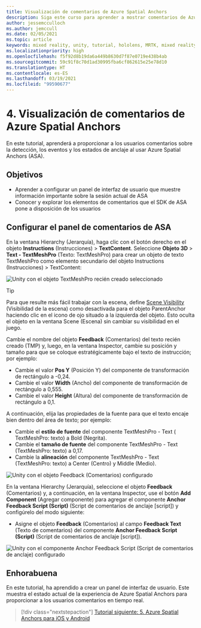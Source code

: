 ```yaml
---
title: Visualización de comentarios de Azure Spatial Anchors
description: Siga este curso para aprender a mostrar comentarios de Azure Spatial Anchors en una aplicación de realidad mixta.
author: jessemcculloch
ms.author: jemccull
ms.date: 02/05/2021
ms.topic: article
keywords: mixed reality, unity, tutorial, hololens, MRTK, mixed reality toolkit, UWP, Azure spatial anchors, sessions, feedback elements
ms.localizationpriority: high
ms.openlocfilehash: f5f92d8b19da6a449b8630d7f87e0719e438b4ab
ms.sourcegitcommit: 59c91f8c70d1ad30995fba6cf862615e25e78d10
ms.translationtype: HT
ms.contentlocale: es-ES
ms.lasthandoff: 03/19/2021
ms.locfileid: "99590677"
---
```

# <a name="4-displaying-feedback-from-azure-spatial-anchors"></a>4. Visualización de comentarios de Azure Spatial Anchors

En este tutorial, aprenderá a proporcionar a los usuarios comentarios sobre la detección, los eventos y los estados de anclaje al usar Azure Spatial Anchors (ASA).

## <a name="objectives"></a>Objetivos

* Aprender a configurar un panel de interfaz de usuario que muestre información importante sobre la sesión actual de ASA
* Conocer y explorar los elementos de comentarios que el SDK de ASA pone a disposición de los usuarios

## <a name="setting-up-asa-feedback-panel"></a>Configurar el panel de comentarios de ASA

En la ventana Hierarchy (Jerarquía), haga clic con el botón derecho en el objeto **Instructions** (Instrucciones)  > **TextContent**. Seleccione **Objeto 3D** > **Text - TextMeshPro** (Texto: TextMeshPro) para crear un objeto de texto TextMeshPro como elemento secundario del objeto Instructions (Instrucciones) > TextContent:

![Unity con el objeto TextMeshPro recién creado seleccionado](images/mr-learning-asa/asa-04-section1-step1-1.png)

> [!TIP]
> Para que resulte más fácil trabajar con la escena, define <a href="https://docs.unity3d.com/Manual/SceneVisibility.html" target="_blank">Scene Visibility</a> (Visibilidad de la escena) como desactivada para el objeto ParentAnchor haciendo clic en el icono de ojo situado a la izquierda del objeto. Esto oculta el objeto en la ventana Scene (Escena) sin cambiar su visibilidad en el juego.

Cambie el nombre del objeto **Feedback** (Comentarios) del texto recién creado (TMP) y, luego, en la ventana Inspector, cambie su posición y tamaño para que se coloque estratégicamente bajo el texto de instrucción; por ejemplo:

* Cambie el valor **Pos Y** (Posición Y) del componente de transformación de rectángulo a -0,24.
* Cambie el valor **Width** (Ancho) del componente de transformación de rectángulo a 0,555.
* Cambie el valor **Height** (Altura) del componente de transformación de rectángulo a 0,1.

A continuación, elija las propiedades de la fuente para que el texto encaje bien dentro del área de texto; por ejemplo:

* Cambie el **estilo de fuente** del componente TextMeshPro - Text ( TextMeshPro: texto) a Bold (Negrita).
* Cambie el **tamaño de fuente** del componente TextMeshPro - Text (TextMeshPro: texto) a 0,17.
* Cambie la **alineación** del componente TextMeshPro - Text (TextMeshPro: texto) a Center (Centro) y Middle (Medio).

![Unity con el objeto Feedback (Comentarios) configurado](images/mr-learning-asa/asa-04-section1-step1-2.png)

En la ventana Hierarchy (Jerarquía), seleccione el objeto **Feedback** (Comentarios) y, a continuación, en la ventana Inspector, use el botón **Add Component** (Agregar componente) para agregar el componente **Anchor Feedback Script (Script)** (Script de comentarios de anclaje [script]) y configúrelo del modo siguiente:

* Asigne el objeto **Feedback** (Comentarios) al campo **Feedback Text** (Texto de comentarios) del componente **Anchor Feedback Script (Script)** (Script de comentarios de anclaje [script]).

![Unity con el componente Anchor Feedback Script (Script de comentarios de anclaje) configurado](images/mr-learning-asa/asa-04-section1-step1-3.png)

## <a name="congratulations"></a>Enhorabuena

En este tutorial, ha aprendido a crear un panel de interfaz de usuario. Este muestra el estado actual de la experiencia de  Azure Spatial Anchors para proporcionar a los usuarios comentarios en tiempo real.

> [!div class="nextstepaction"]
> [Tutorial siguiente: 5. Azure Spatial Anchors para iOS y Android](mr-learning-asa-05.md)
